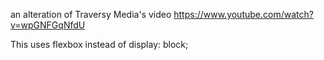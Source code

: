 
an alteration of Traversy Media's video
https://www.youtube.com/watch?v=wpGNFGqNfdU

This uses flexbox instead of display: block;